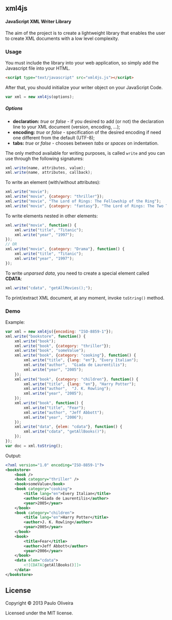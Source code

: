 xml4js
------
#### JavaScript XML Writer Library
The aim of the project is to create a lightweight library that enables the user to create XML documents with a low level complexity.

### Usage
You must include the library into your web application, so simply add the Javascript file into your HTML.

```html
<script type="text/javascript" src="xml4js.js"></script>
```
 
After that, you should initialize your writer object on your JavaScript Code.
```javascript
var xml = new xml4js(options);
```
##### Options
 - **declaration:** _true_ or _false_ - if you desired to add (or not) the declaration line to your XML document (version, encoding, ...);
 - **encoding:** _true_ or _false_ -  specification of the desired encoding if need one different from the default (UTF-8);
 - **tabs:** _true_ or _false_ - chooses between _tabs_ or _spaces_ on indentation.

The only method available for writing purposes, is called `write` and you can use through the following signatures:
```javascript
xml.write(name, attributes, value);
xml.write(name, attributes, callback);
```

To write an element (with/without attributes):
```javascript
xml.write("movie");
xml.write("movie", {category: "thriller"});
xml.write("movie", "The Lord of Rings: The Fellowship of the Ring");
xml.write("movie", {category: "fantasy"}, "The Lord of Rings: The Two Towers");
```

To write elements nested in other elements:
```javascript
xml.write("movie", function() {
    xml.write("title", "Titanic");
    xml.write("year", "1997");
});
// OR
xml.write("movie", {category: "Drama"}, function() {
    xml.write("title", "Titanic");
    xml.write("year", "1997");
});
 ```

To write _unparsed data_, you need to create a special element called **CDATA**:
```javascript
xml.write("cdata", "getAllMovies();");
 ```
To print/extract XML document, at any moment, invoke `toString()` method.

### Demo
Example:
```javascript
var xml = new xml4js({encoding: "ISO-8859-1"});
xml.write("bookstore", function() {
    xml.write("book");
    xml.write("book", {category: "thriller"});
    xml.write("book", "someValue");
    xml.write("book", {category: "cooking"}, function() {
        xml.write("title", {lang: "en"}, "Every Italian");
        xml.write("author",  "Giada de Laurentilis");
        xml.write("year", "2005");
    });
    xml.write("book", {category: "children"}, function() {
        xml.write("title", {lang: "en"}, "Harry Potter");
        xml.write("author",  "J. K. Rowling");
        xml.write("year", "2005");
    });
    xml.write("book", function() {
        xml.write("title", "Fear");
        xml.write("author", "Jeff Abbott");
        xml.write("year", "2006");
    });
    xml.write("data", {elem: "cdata"}, function() {
        xml.write("cdata", "getAllBooks()");
    });
});
var doc = xml.toString();
```
Output:
```xml
<?xml version="1.0" encoding="ISO-8859-1"?>
<bookstore>
    <book />
    <book category="thriller" />
    <book>someValue</book>
    <book category="cooking">
        <title lang="en">Every Italian</title>
        <author>Giada de Laurentilis</author>
        <year>2005</year>
    </book>
    <book category="children">
        <title lang="en">Harry Potter</title>
        <author>J. K. Rowling</author>
        <year>2005</year>
    </book>
    <book>
        <title>Fear</title>
        <author>Jeff Abbott</author>
        <year>2006</year>
    </book>
    <data elem="cdata">
        <![CDATA[getAllBooks()]]>
    </data>
</bookstore>
```

## License
Copyright © 2013 Paulo Oliveira

Licensed under the MIT license.
